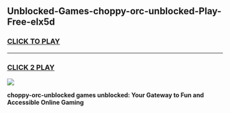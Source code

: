 
## Unblocked-Games-choppy-orc-unblocked-Play-Free-elx5d
<h3>
<a href="https://premium76.site?title=choppy-orc-unblocked&ref=23A">CLICK TO PLAY</a></h3>
<hr>

<h3>
<a href="https://premium76.site?title=choppy-orc-unblocked&ref=23A">CLICK 2 PLAY</a>
  
</h3>

<a href="https://premium76.site?title=choppy-orc-unblocked&ref=23A"><img src="https://clearcache.store/games.png"></a>


**choppy-orc-unblocked games unblocked: Your Gateway to Fun and Accessible Online Gaming**
